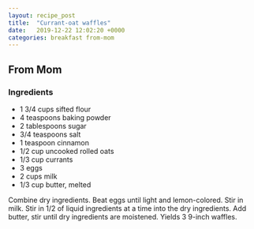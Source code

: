 ```yaml
---
layout: recipe_post
title:  "Currant-oat waffles"
date:   2019-12-22 12:02:20 +0000
categories: breakfast from-mom
---
```


## From Mom
### Ingredients
* 1 3/4 cups sifted flour
* 4 teaspoons baking powder
* 2 tablespoons sugar
* 3/4 teaspoons salt
* 1 teaspoon cinnamon
* 1/2 cup uncooked rolled oats
* 1/3 cup currants
* 3 eggs
* 2 cups milk
* 1/3 cup butter, melted



Combine dry ingredients. Beat eggs until light and lemon-colored. Stir in milk. Stir in 1/2 of liquid ingredients at a time into the dry ingredients. Add butter, stir until dry ingredients are moistened. Yields 3 9-inch waffles.
